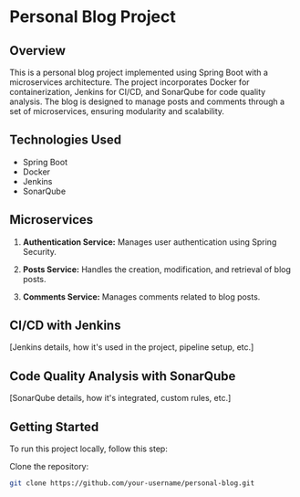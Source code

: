 # Personal Blog Project

## Overview

This is a personal blog project implemented using Spring Boot with a microservices architecture. The project incorporates Docker for containerization, Jenkins for CI/CD, and SonarQube for code quality analysis. The blog is designed to manage posts and comments through a set of microservices, ensuring modularity and scalability.

## Technologies Used

- Spring Boot
- Docker
- Jenkins
- SonarQube

## Microservices

1. **Authentication Service:** Manages user authentication using Spring Security.

2. **Posts Service:** Handles the creation, modification, and retrieval of blog posts.

3. **Comments Service:** Manages comments related to blog posts.

## CI/CD with Jenkins

[Jenkins details, how it's used in the project, pipeline setup, etc.]

## Code Quality Analysis with SonarQube

[SonarQube details, how it's integrated, custom rules, etc.]

## Getting Started

To run this project locally, follow this step:

Clone the repository:

   ```bash
   git clone https://github.com/your-username/personal-blog.git
